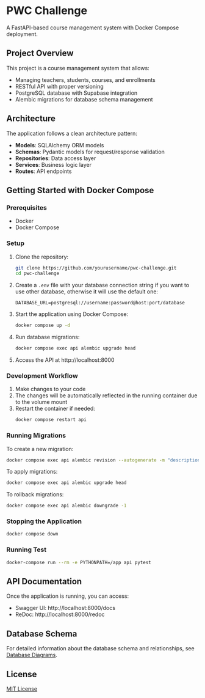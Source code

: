 # PWC Challenge

A FastAPI-based course management system with Docker Compose deployment.

## Project Overview

This project is a course management system that allows:

- Managing teachers, students, courses, and enrollments
- RESTful API with proper versioning
- PostgreSQL database with Supabase integration
- Alembic migrations for database schema management

## Architecture

The application follows a clean architecture pattern:

- **Models**: SQLAlchemy ORM models
- **Schemas**: Pydantic models for request/response validation
- **Repositories**: Data access layer
- **Services**: Business logic layer
- **Routes**: API endpoints

## Getting Started with Docker Compose

### Prerequisites

- Docker
- Docker Compose

### Setup

1. Clone the repository:

   ```bash
   git clone https://github.com/yourusername/pwc-challenge.git
   cd pwc-challenge
   ```

2. Create a `.env` file with your database connection string if you want to use other database, otherwise it will use the default one:

   ```
   DATABASE_URL=postgresql://username:password@host:port/database
   ```

3. Start the application using Docker Compose:

   ```bash
   docker compose up -d
   ```

4. Run database migrations:

   ```bash
   docker compose exec api alembic upgrade head
   ```

5. Access the API at http://localhost:8000

### Development Workflow

1. Make changes to your code
2. The changes will be automatically reflected in the running container due to the volume mount
3. Restart the container if needed:
   ```bash
   docker compose restart api
   ```

### Running Migrations

To create a new migration:

```bash
docker compose exec api alembic revision --autogenerate -m "description of changes"
```

To apply migrations:

```bash
docker compose exec api alembic upgrade head
```

To rollback migrations:

```bash
docker compose exec api alembic downgrade -1
```

### Stopping the Application

```bash
docker compose down
```

### Running Test

```bash
docker-compose run --rm -e PYTHONPATH=/app api pytest
```

## API Documentation

Once the application is running, you can access:

- Swagger UI: http://localhost:8000/docs
- ReDoc: http://localhost:8000/redoc

## Database Schema

For detailed information about the database schema and relationships, see [Database Diagrams](docs/diagrams.md).

## License

[MIT License](LICENSE)
